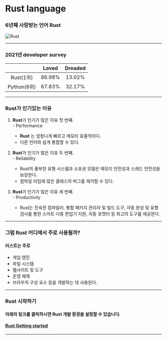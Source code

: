 # Rust language  

### 6년째 사랑받는 언어 **Rust**  
![Rust](https://user-images.githubusercontent.com/83119017/146872771-163edaf6-7d29-4e3f-aaa5-780d22ae2aaa.png)    

---
### 2021년 developer survey  
||Loved|Dreaded|
|:---:|:---:|:---:|
|Rust(1위)|86.98%|13.02%|
|Python(6위)|67.83%|32.17%|  
---

### **Rust**가 인기있는 이유

   1. **Rust**가 인기가 많은 이유 첫 번째.  
     - Performance  
        - **Rust** 는 엄청나게 빠르고 메모리 효율적이다.  
        - 다른 언어와 쉽게 통합할 수 있다.  

2. **Rust**가 인기가 많은 이유 두 번째.  
       - Reliability  
    - Rust의 풍부한 유형 시스템과 소유권 모델은 메모리 안전성과 스레드 안전성을 보장한다.
    - 컴파일 타임에 많은 클래스의 버그를 제거할 수 있다.  
  
3. **Rust**가 인기가 많은 이유 세 번째.  
       - Productivity  
      -  Rust는 친숙한 컴파일러, 통합 패키지 관리자 및 빌드 도구, 자동 완성 및 유형 검사를 통한 스마트 다중 편집기 지원, 자동 포맷터 등 최고의 도구를 제공한다. 

---

### 그럼 **Rust** 어디에서 주로 사용될까?  
#### 러스트는 주로
  - 게임 엔진
  - 파일 시스템
  - 웹사이트 및 도구
  - 운영 체제
  - 브라우저 구성 요소 등을 개발하는 데 사용된다.
  ---

  ### **Rust** 시작하기  
  #### 아래의 링크를 클릭하시면 **Rust** 개발 환경을 설정할 수 있습니다.  

  #### [Rust Getting started](https://www.rust-lang.org/learn/get-started)
  ---
  

   
